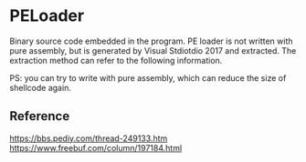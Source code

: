 # PELoader

Binary source code embedded in the program. PE loader is not written with pure assembly, but is generated by Visual Stdiotdio 2017 and extracted. The extraction method can refer to the following information.

PS: you can try to write with pure assembly, which can reduce the size of shellcode again.

## Reference

<https://bbs.pediy.com/thread-249133.htm>  
<https://www.freebuf.com/column/197184.html>  

